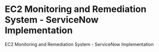 # EC2 Monitoring and Remediation System - ServiceNow Implementation
EC2 Monitoring and Remediation System - ServiceNow Implementation

